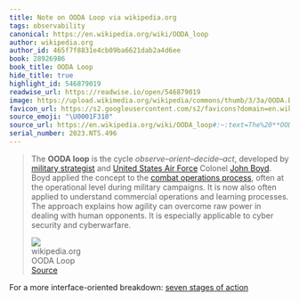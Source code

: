 ```yaml
---
title: Note on OODA Loop via wikipedia.org
tags: observability
canonical: https://en.wikipedia.org/wiki/OODA_loop
author: wikipedia.org
author_id: 465f7f8831e4cb09ba6621dab2a4d6ee
book: 28926986
book_title: OODA Loop
hide_title: true
highlight_id: 546879019
readwise_url: https://readwise.io/open/546879019
image: https://upload.wikimedia.org/wikipedia/commons/thumb/3/3a/OODA.Boyd.svg/1200px-OODA.Boyd.svg.png
favicon_url: https://s2.googleusercontent.com/s2/favicons?domain=en.wikipedia.org
source_emoji: "\U0001F310"
source_url: https://en.wikipedia.org/wiki/OODA_loop#:~:text=The%20**OODA%20loop**,security%20and%20cyberwarfare.
serial_number: 2023.NTS.496
---
```

> The **OODA loop** is the cycle *observe–orient–decide–act*, developed by [military strategist](https://en.wikipedia.org/wiki/Military_strategy) and [United States Air Force](https://en.wikipedia.org/wiki/United_States_Air_Force) Colonel [John Boyd](https://en.wikipedia.org/wiki/John_Boyd_(military_strategist)). Boyd applied the concept to the [combat operations process](https://en.wikipedia.org/wiki/Combat_operations_process), often at the operational level during military campaigns. It is now also often applied to understand commercial operations and learning processes. The approach explains how agility can overcome raw power in dealing with human opponents. It is especially applicable to cyber security and cyberwarfare.
> <div class="quoteback-footer"><div class="quoteback-avatar"><img class="mini-favicon" src="https://s2.googleusercontent.com/s2/favicons?domain=en.wikipedia.org"></div><div class="quoteback-metadata"><div class="metadata-inner"><span style="display:none">FROM:</span><div aria-label="wikipedia.org" class="quoteback-author"> wikipedia.org</div><div aria-label="OODA Loop" class="quoteback-title"> OODA Loop</div></div></div><div class="quoteback-backlink"><a target="_blank" aria-label="go to the full text of this quotation" rel="noopener" href="https://en.wikipedia.org/wiki/OODA_loop#:~:text=The%20**OODA%20loop**,security%20and%20cyberwarfare." class="quoteback-arrow"> Source</a></div></div>

For a more interface-oriented breakdown: [seven stages of action](https://notes.joshbeckman.org/notes/487342571)
